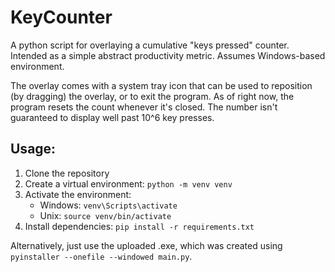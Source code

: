 # KeyCounter
A python script for overlaying a cumulative "keys pressed" counter. Intended as a simple abstract productivity metric. Assumes Windows-based environment.

The overlay comes with a system tray icon that can be used to reposition (by dragging) the overlay, or to exit the program. As of right now, the program resets the count whenever it's closed. The number isn't guaranteed to display well past 10^6 key presses.

## Usage:
1. Clone the repository
2. Create a virtual environment: `python -m venv venv`
3. Activate the environment:
   - Windows: `venv\Scripts\activate`
   - Unix: `source venv/bin/activate`
4. Install dependencies: `pip install -r requirements.txt`

Alternatively, just use the uploaded .exe, which was created using `pyinstaller --onefile --windowed main.py`.
